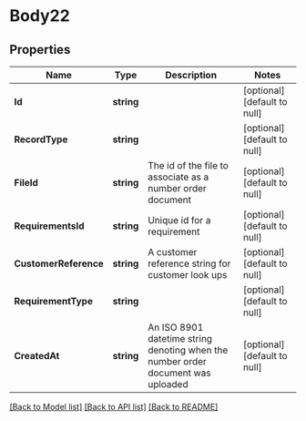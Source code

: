 # Body22

## Properties
Name | Type | Description | Notes
------------ | ------------- | ------------- | -------------
**Id** | **string** |  | [optional] [default to null]
**RecordType** | **string** |  | [optional] [default to null]
**FileId** | **string** | The id of the file to associate as a number order document | [optional] [default to null]
**RequirementsId** | **string** | Unique id for a requirement | [optional] [default to null]
**CustomerReference** | **string** | A customer reference string for customer look ups | [optional] [default to null]
**RequirementType** | **string** |  | [optional] [default to null]
**CreatedAt** | **string** | An ISO 8901 datetime string denoting when the number order document was uploaded | [optional] [default to null]

[[Back to Model list]](../README.md#documentation-for-models) [[Back to API list]](../README.md#documentation-for-api-endpoints) [[Back to README]](../README.md)

